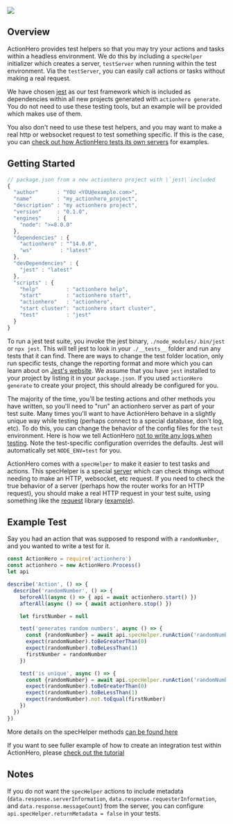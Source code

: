 ![](flying-man.svg)

## Overview

ActionHero provides test helpers so that you may try your actions and tasks within a headless environment. We do this by including a `specHelper` initializer which creates a server, `testServer` when running within the test environment. Via the `testServer`, you can easily call actions or tasks without making a real request.

We have chosen [jest](https://facebook.github.io/jest) as our test framework which is included as dependencies within all new projects generated with `actionhero generate`. You do not need to use these testing tools, but an example will be provided which makes use of them.

You also don't need to use these test helpers, and you may want to make a real http or websocket request to test something specific. If this is the case, you can [check out how ActionHero tests its own servers](https://github.com/actionhero/actionhero/tree/master/test/servers) for examples.

## Getting Started

```js
// package.json from a new actionhero project with \`jest\`included
{
  "author"      : "YOU <YOU@example.com>",
  "name"        : "my_actionhero_project",
  "description" : "my actionhero project",
  "version"     : "0.1.0",
  "engines"     : {
    "node": ">=8.0.0"
  },
  "dependencies" : {
    "actionhero" : "^14.0.0",
    "ws"         : "latest"
  },
  "devDependencies" : {
    "jest" : "latest"
  },
  "scripts" : {
    "help"         : "actionhero help",
    "start"        : "actionhero start",
    "actionhero"   : "actionhero",
    "start cluster": "actionhero start cluster",
    "test"         : "jest"
  }
}
```

To run a jest test suite, you invoke the jest binary, `./node_modules/.bin/jest` or `npx jest`. This will tell jest to look in your `./__tests__` folder and run any tests that it can find. There are ways to change the test folder location, only run specific tests, change the reporting format and more which you can learn about on [Jest's website](https://facebook.github.io/jest). We assume that you have `jest` installed to your project by listing it in your `package.json`. If you used `actionHero generate` to create your project, this should already be configured for you.

The majority of the time, you'll be testing actions and other methods you have written, so you'll need to "run" an actionhero server as part of your test suite. Many times you'll want to have ActionHero behave in a slightly unique way while testing (perhaps connect to a special database, don't log, etc). To do this, you can change the behavior of the config files for the `test` environment. Here is how we tell ActionHero [not to write any logs when testing](https://github.com/actionhero/actionhero/blob/master/config/logger.js#L48-L54). Note the test-specific configuration overrides the defaults. Jest will automatically set `NODE_ENV=test` for you.

ActionHero comes with a `specHelper` to make it easier to test tasks and actions. This specHelper is a special [server](/docs/core/#servers) which can check things without needing to make an HTTP, websocket, etc request. If you need to check the true behavior of a server (perhaps how the router works for an HTTP request), you should make a real HTTP request in your test suite, using something like the [request](https://github.com/request/request) library ([example](https://github.com/actionhero/actionhero/blob/master/test/servers/web.js#L178-L184)).

## Example Test

Say you had an action that was supposed to respond with a `randomNumber`, and you wanted to write a test for it.

```js
const ActionHero = require('actionhero')
const actionhero = new ActionHero.Process()
let api

describe('Action', () => {
  describe('randomNumber', () => {
    beforeAll(async () => { api = await actionhero.start() })
    afterAll(async () => { await actionhero.stop() })

    let firstNumber = null

    test('generates random numbers', async () => {
      const {randomNumber} = await api.specHelper.runAction('randomNumber')
      expect(randomNumber).toBeGreaterThan(0)
      expect(randomNumber).toBeLessThan(1)
      firstNumber = randomNumber
    })

    test('is unique', async () => {
      const {randomNumber} = await api.specHelper.runAction('randomNumber')
      expect(randomNumber).toBeGreaterThan(0)
      expect(randomNumber).toBeLessThan(1)
      expect(randomNumber).not.toEqual(firstNumber)
    })
  })
})

```

More details on the specHelper methods [can be found here](api.specHelper.html)

If you want to see fuller example of how to create an integration test within ActionHero, please [check out the tutorial](https://github.com/actionhero/actionhero-tutorial#testing)

## Notes

If you do not want the `specHelper` actions to include metadata (`data.response.serverInformation`, `data.response.requesterInformation`, and `data.response.messageCount`) from the server, you can configure `api.specHelper.returnMetadata = false` in your tests.
